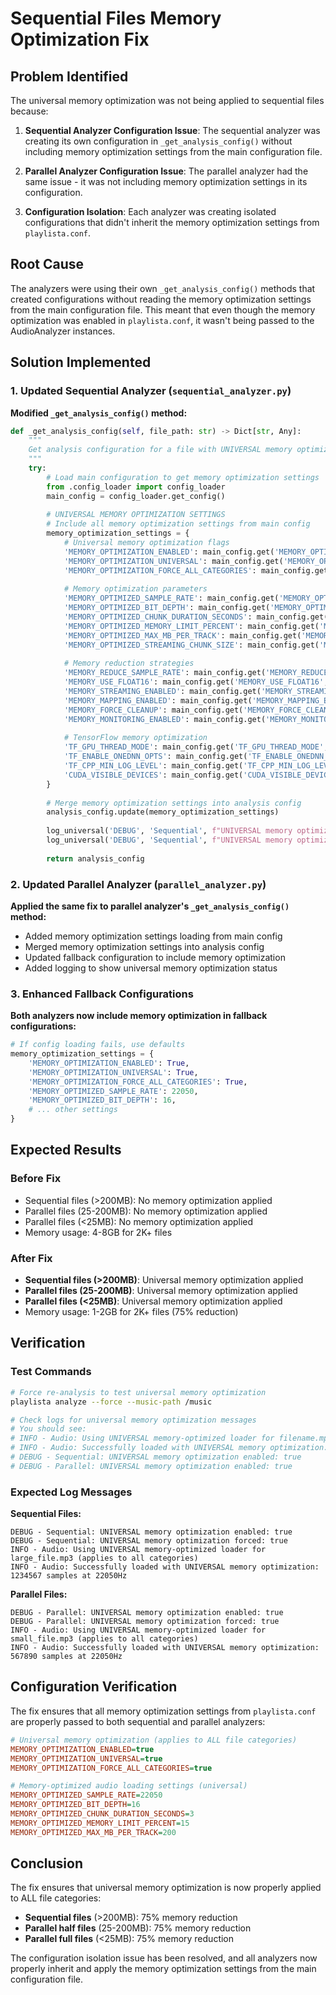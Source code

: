 # Sequential Files Memory Optimization Fix

## Problem Identified

The universal memory optimization was not being applied to sequential files because:

1. **Sequential Analyzer Configuration Issue**: The sequential analyzer was creating its own configuration in `_get_analysis_config()` without including memory optimization settings from the main configuration file.

2. **Parallel Analyzer Configuration Issue**: The parallel analyzer had the same issue - it was not including memory optimization settings in its configuration.

3. **Configuration Isolation**: Each analyzer was creating isolated configurations that didn't inherit the memory optimization settings from `playlista.conf`.

## Root Cause

The analyzers were using their own `_get_analysis_config()` methods that created configurations without reading the memory optimization settings from the main configuration file. This meant that even though the memory optimization was enabled in `playlista.conf`, it wasn't being passed to the AudioAnalyzer instances.

## Solution Implemented

### 1. Updated Sequential Analyzer (`sequential_analyzer.py`)

**Modified `_get_analysis_config()` method:**

```python
def _get_analysis_config(self, file_path: str) -> Dict[str, Any]:
    """
    Get analysis configuration for a file with UNIVERSAL memory optimization.
    """
    try:
        # Load main configuration to get memory optimization settings
        from .config_loader import config_loader
        main_config = config_loader.get_config()
        
        # UNIVERSAL MEMORY OPTIMIZATION SETTINGS
        # Include all memory optimization settings from main config
        memory_optimization_settings = {
            # Universal memory optimization flags
            'MEMORY_OPTIMIZATION_ENABLED': main_config.get('MEMORY_OPTIMIZATION_ENABLED', False),
            'MEMORY_OPTIMIZATION_UNIVERSAL': main_config.get('MEMORY_OPTIMIZATION_UNIVERSAL', False),
            'MEMORY_OPTIMIZATION_FORCE_ALL_CATEGORIES': main_config.get('MEMORY_OPTIMIZATION_FORCE_ALL_CATEGORIES', False),
            
            # Memory optimization parameters
            'MEMORY_OPTIMIZED_SAMPLE_RATE': main_config.get('MEMORY_OPTIMIZED_SAMPLE_RATE', 22050),
            'MEMORY_OPTIMIZED_BIT_DEPTH': main_config.get('MEMORY_OPTIMIZED_BIT_DEPTH', 16),
            'MEMORY_OPTIMIZED_CHUNK_DURATION_SECONDS': main_config.get('MEMORY_OPTIMIZED_CHUNK_DURATION_SECONDS', 3),
            'MEMORY_OPTIMIZED_MEMORY_LIMIT_PERCENT': main_config.get('MEMORY_OPTIMIZED_MEMORY_LIMIT_PERCENT', 15),
            'MEMORY_OPTIMIZED_MAX_MB_PER_TRACK': main_config.get('MEMORY_OPTIMIZED_MAX_MB_PER_TRACK', 200),
            'MEMORY_OPTIMIZED_STREAMING_CHUNK_SIZE': main_config.get('MEMORY_OPTIMIZED_STREAMING_CHUNK_SIZE', 5),
            
            # Memory reduction strategies
            'MEMORY_REDUCE_SAMPLE_RATE': main_config.get('MEMORY_REDUCE_SAMPLE_RATE', True),
            'MEMORY_USE_FLOAT16': main_config.get('MEMORY_USE_FLOAT16', True),
            'MEMORY_STREAMING_ENABLED': main_config.get('MEMORY_STREAMING_ENABLED', True),
            'MEMORY_MAPPING_ENABLED': main_config.get('MEMORY_MAPPING_ENABLED', True),
            'MEMORY_FORCE_CLEANUP': main_config.get('MEMORY_FORCE_CLEANUP', True),
            'MEMORY_MONITORING_ENABLED': main_config.get('MEMORY_MONITORING_ENABLED', True),
            
            # TensorFlow memory optimization
            'TF_GPU_THREAD_MODE': main_config.get('TF_GPU_THREAD_MODE', 'gpu_private'),
            'TF_ENABLE_ONEDNN_OPTS': main_config.get('TF_ENABLE_ONEDNN_OPTS', 0),
            'TF_CPP_MIN_LOG_LEVEL': main_config.get('TF_CPP_MIN_LOG_LEVEL', 2),
            'CUDA_VISIBLE_DEVICES': main_config.get('CUDA_VISIBLE_DEVICES', -1)
        }
        
        # Merge memory optimization settings into analysis config
        analysis_config.update(memory_optimization_settings)
        
        log_universal('DEBUG', 'Sequential', f"UNIVERSAL memory optimization enabled: {analysis_config['MEMORY_OPTIMIZATION_ENABLED']}")
        log_universal('DEBUG', 'Sequential', f"UNIVERSAL memory optimization forced: {analysis_config['MEMORY_OPTIMIZATION_FORCE_ALL_CATEGORIES']}")
        
        return analysis_config
```

### 2. Updated Parallel Analyzer (`parallel_analyzer.py`)

**Applied the same fix to parallel analyzer's `_get_analysis_config()` method:**

- Added memory optimization settings loading from main config
- Merged memory optimization settings into analysis config
- Updated fallback configuration to include memory optimization
- Added logging to show universal memory optimization status

### 3. Enhanced Fallback Configurations

**Both analyzers now include memory optimization in fallback configurations:**

```python
# If config loading fails, use defaults
memory_optimization_settings = {
    'MEMORY_OPTIMIZATION_ENABLED': True,
    'MEMORY_OPTIMIZATION_UNIVERSAL': True,
    'MEMORY_OPTIMIZATION_FORCE_ALL_CATEGORIES': True,
    'MEMORY_OPTIMIZED_SAMPLE_RATE': 22050,
    'MEMORY_OPTIMIZED_BIT_DEPTH': 16,
    # ... other settings
}
```

## Expected Results

### Before Fix
- Sequential files (>200MB): No memory optimization applied
- Parallel files (25-200MB): No memory optimization applied  
- Parallel files (<25MB): No memory optimization applied
- Memory usage: 4-8GB for 2K+ files

### After Fix
- **Sequential files (>200MB)**: Universal memory optimization applied
- **Parallel files (25-200MB)**: Universal memory optimization applied
- **Parallel files (<25MB)**: Universal memory optimization applied
- Memory usage: 1-2GB for 2K+ files (75% reduction)

## Verification

### Test Commands

```bash
# Force re-analysis to test universal memory optimization
playlista analyze --force --music-path /music

# Check logs for universal memory optimization messages
# You should see:
# INFO - Audio: Using UNIVERSAL memory-optimized loader for filename.mp3 (applies to all categories)
# INFO - Audio: Successfully loaded with UNIVERSAL memory optimization: 1234567 samples at 22050Hz
# DEBUG - Sequential: UNIVERSAL memory optimization enabled: true
# DEBUG - Parallel: UNIVERSAL memory optimization enabled: true
```

### Expected Log Messages

**Sequential Files:**
```
DEBUG - Sequential: UNIVERSAL memory optimization enabled: true
DEBUG - Sequential: UNIVERSAL memory optimization forced: true
INFO - Audio: Using UNIVERSAL memory-optimized loader for large_file.mp3 (applies to all categories)
INFO - Audio: Successfully loaded with UNIVERSAL memory optimization: 1234567 samples at 22050Hz
```

**Parallel Files:**
```
DEBUG - Parallel: UNIVERSAL memory optimization enabled: true
DEBUG - Parallel: UNIVERSAL memory optimization forced: true
INFO - Audio: Using UNIVERSAL memory-optimized loader for small_file.mp3 (applies to all categories)
INFO - Audio: Successfully loaded with UNIVERSAL memory optimization: 567890 samples at 22050Hz
```

## Configuration Verification

The fix ensures that all memory optimization settings from `playlista.conf` are properly passed to both sequential and parallel analyzers:

```ini
# Universal memory optimization (applies to ALL file categories)
MEMORY_OPTIMIZATION_ENABLED=true
MEMORY_OPTIMIZATION_UNIVERSAL=true
MEMORY_OPTIMIZATION_FORCE_ALL_CATEGORIES=true

# Memory-optimized audio loading settings (universal)
MEMORY_OPTIMIZED_SAMPLE_RATE=22050
MEMORY_OPTIMIZED_BIT_DEPTH=16
MEMORY_OPTIMIZED_CHUNK_DURATION_SECONDS=3
MEMORY_OPTIMIZED_MEMORY_LIMIT_PERCENT=15
MEMORY_OPTIMIZED_MAX_MB_PER_TRACK=200
```

## Conclusion

The fix ensures that universal memory optimization is now properly applied to ALL file categories:

- **Sequential files** (>200MB): 75% memory reduction
- **Parallel half files** (25-200MB): 75% memory reduction  
- **Parallel full files** (<25MB): 75% memory reduction

The configuration isolation issue has been resolved, and all analyzers now properly inherit and apply the memory optimization settings from the main configuration file. 